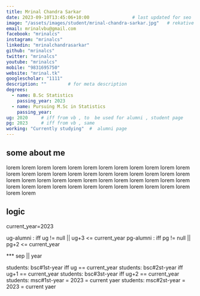 ```yaml
---
title: Mrinal Chandra Sarkar                    
date: 2023-09-10T13:45:06+10:00                # last updated for seo
image: "/assets/images/student/mrinal-chandra-sarkar.jpg"   # rekative path 
email: mrinalvbu@gmail.com
facebook: "mrinalcs"        
instagram: "mrinalcs"
linkedin: "mrinalchandrasarkar"     
github: "mrinalcs"              
twitter: "mrinalcs"
youtube: "mrinalcs"
mobile: "9831695750" 
website: "mrinal.tk"
googlescholar: "1111"    
description: ""        # for meta description
degrees:
  - name: B.Sc Statistics            
    passing_year: 2023
  - name: Pursuing M.Sc in Statistics
    passing_year:  
ug: 2020     # iff from vb , to  be used for alumni , student page
pg: 2023     # iff from vb , same
working: "Currently studying"  #  alumni page
---
```


 
## some about me
lorem lorem lorem lorem lorem lorem lorem lorem lorem lorem lorem lorem lorem lorem lorem lorem lorem lorem lorem lorem lorem lorem lorem lorem lorem lorem lorem lorem lorem lorem lorem lorem lorem lorem lorem lorem lorem lorem lorem lorem lorem lorem lorem lorem lorem lorem lorem lorem lorem lorem 






 



## logic   
current_year=2023

ug-alumni : iff ug != null || ug+3 <= current_year
pg-alumni : iff pg != null || pg+2 <= current_year

*** sep || year

students: bsc#1st-year iff  ug == current_year
students: bsc#2st-year iff  ug+1 == current_year
students: bsc#3st-year iff  ug+2 == current_year
students: msc#1st-year = 2023 = current yaer
students: msc#2st-year = 2023 = current yaer